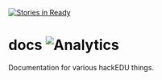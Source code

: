 [![Stories in Ready](https://badge.waffle.io/hackedu/docs.png?label=ready&title=Ready)](https://waffle.io/hackedu/docs)
# docs ![Analytics](https://ga-beacon.appspot.com/UA-47724303-2/docs/readme?pixel)

Documentation for various hackEDU things.
